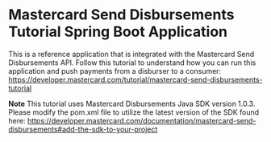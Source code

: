 # Mastercard Send Disbursements Tutorial Spring Boot Application

This is a reference application  that is integrated with the Mastercard Send Disbursements API. Follow this tutorial to understand how you can run this application and push payments from a disburser to a consumer: https://developer.mastercard.com/tutorial/mastercard-send-disbursements-tutorial

**Note** This tutorial uses Mastercard Disbursements Java SDK version 1.0.3. Please modify the pom.xml file to utilize the latest version of the SDK found here: https://developer.mastercard.com/documentation/mastercard-send-disbursements#add-the-sdk-to-your-project 


